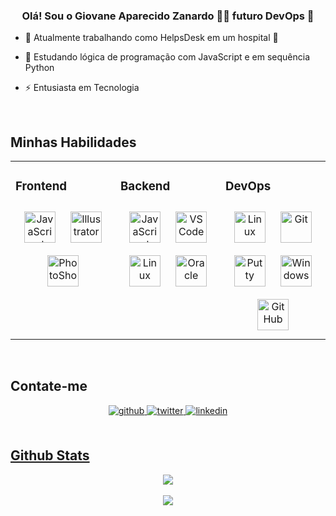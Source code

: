 

### <div align="center">Olá! Sou o Giovane Aparecido Zanardo 👨‍💻 futuro DevOps 🚀</div>  

- 🔭 Atualmente trabalhando como HelpsDesk em um hospital 🏥
  

- 🌱 Estudando lógica de programação com JavaScript e em sequência Python 


- ⚡ Entusiasta em Tecnologia
  

<br/>  


## Minhas Habilidades
<table><tr><td valign="top" width="33%">

### Frontend  
<div align="center">  
<!-- <img style="margin: 10px" src="https://profilinator.rishav.dev/skills-assets/css3-original-wordmark.svg" alt="CSS3" height="50" />  -->
<!-- <img style="margin: 10px" src="https://profilinator.rishav.dev/skills-assets/html5-original-wordmark.svg" alt="HTML5" height="50" /> -->
<!--<img style="margin: 10px" src="https://cdn.jsdelivr.net/gh/devicons/devicon/icons/vscode/vscode-original-wordmark.svg" alt="VSCode" height="50" /> -->
<img style="margin: 10px" src="https://profilinator.rishav.dev/skills-assets/javascript-original.svg" alt="JavaScript" height="50" />  
<img style="margin: 10px" src="https://profilinator.rishav.dev/skills-assets/adobe_illustrator-icon.svg" alt="Illustrator" height="50" /> 
<img style="margin: 10px" src="https://cdn.jsdelivr.net/gh/devicons/devicon/icons/photoshop/photoshop-plain.svg" alt="PhotoShop" height="50" />

          
</div></td><td valign="top" width="33%">

### Backend  
<div align="center">  
<img style="margin: 10px" src="https://profilinator.rishav.dev/skills-assets/javascript-original.svg" alt="JavaScript" height="50" />  
<img style="margin: 10px" src="https://cdn.jsdelivr.net/gh/devicons/devicon/icons/vscode/vscode-original-wordmark.svg" alt="VSCode" height="50" />
<img style="margin: 10px" src="https://profilinator.rishav.dev/skills-assets/linux-original.svg" alt="Linux" height="50" />  
 
<img style="margin: 10px" src="https://cdn.jsdelivr.net/gh/devicons/devicon/icons/oracle/oracle-original.svg" alt="Oracle" height="50" /> 
<!-- <img style="margin: 10px" src="https://profilinator.rishav.dev/skills-assets/python-original.svg" alt="Python" height="50" /> --> 

</div></td><td valign="top" width="33%">

### DevOps  
<div align="center">  
<img style="margin: 10px" src="https://profilinator.rishav.dev/skills-assets/linux-original.svg" alt="Linux" height="50" />  
<img style="margin: 10px" src="https://profilinator.rishav.dev/skills-assets/git-scm-icon.svg" alt="Git" height="50" /> 
<img style="margin: 10px" src="https://cdn.jsdelivr.net/gh/devicons/devicon/icons/putty/putty-original.svg" alt="Putty" height="50" />
<img style="margin: 10px" src="https://cdn.jsdelivr.net/gh/devicons/devicon/icons/windows8/windows8-original.svg" alt="Windows" height="50" />
<img style="margin: 10px" src="https://cdn.jsdelivr.net/gh/devicons/devicon/icons/github/github-original.svg" alt="GitHub" height="50" />      
</div></td></tr></table>  

<br/>  

## Contate-me  
<div align="center">
<a href="https://github.com/giovanezanardo0" target="_blank">
<img src=https://img.shields.io/badge/github-%2324292e.svg?&style=for-the-badge&logo=github&logoColor=white alt=github style="margin-bottom: 5px;" />
</a>
<a href="https://twitter.com/gzanardotech" target="_blank">
<img src=https://img.shields.io/badge/twitter-%2300acee.svg?&style=for-the-badge&logo=twitter&logoColor=white alt=twitter style="margin-bottom: 5px;" />
</a>
<a href="https://linkedin.com/in/giovanezanardo" target="_blank">
<img src=https://img.shields.io/badge/linkedin-%231E77B5.svg?&style=for-the-badge&logo=linkedin&logoColor=white alt=linkedin style="margin-bottom: 5px;" />
</div>  
 
<br/>  

## Github Stats  
<div align="center"><img src="https://github-readme-stats.vercel.app/api?username=giovanezanardo0&show_icons=true&count_private=true" align="center" /></div>  




<br/>  

<div align="center">
<img src="https://komarev.com/ghpvc/?username=giovanezanardo0&&style=flat-square" align="center" />
</div>  

<br />
<!--
---- 
<div align="center">Generated using <a href="https://profilinator.rishav.dev/" target="_blank">Github Profilinator</a></div>  -->
